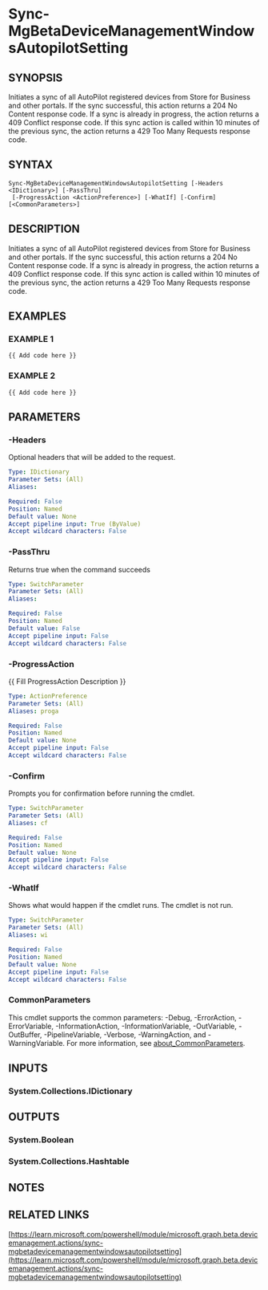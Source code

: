 ﻿---
external help file: Microsoft.Graph.Beta.DeviceManagement.Actions-help.xml
Module Name: Microsoft.Graph.Beta.DeviceManagement.Actions
online version: https://learn.microsoft.com/powershell/module/microsoft.graph.beta.devicemanagement.actions/sync-mgbetadevicemanagementwindowsautopilotsetting
schema: 2.0.0
---

# Sync-MgBetaDeviceManagementWindowsAutopilotSetting

## SYNOPSIS
Initiates a sync of all AutoPilot registered devices from Store for Business and other portals.
If the sync successful, this action returns a 204 No Content response code.
If a sync is already in progress, the action returns a 409 Conflict response code.
If this sync action is called within 10 minutes of the previous sync, the action returns a 429 Too Many Requests response code.

## SYNTAX

```
Sync-MgBetaDeviceManagementWindowsAutopilotSetting [-Headers <IDictionary>] [-PassThru]
 [-ProgressAction <ActionPreference>] [-WhatIf] [-Confirm] [<CommonParameters>]
```

## DESCRIPTION
Initiates a sync of all AutoPilot registered devices from Store for Business and other portals.
If the sync successful, this action returns a 204 No Content response code.
If a sync is already in progress, the action returns a 409 Conflict response code.
If this sync action is called within 10 minutes of the previous sync, the action returns a 429 Too Many Requests response code.

## EXAMPLES

### EXAMPLE 1
```
{{ Add code here }}
```

### EXAMPLE 2
```
{{ Add code here }}
```

## PARAMETERS

### -Headers
Optional headers that will be added to the request.

```yaml
Type: IDictionary
Parameter Sets: (All)
Aliases:

Required: False
Position: Named
Default value: None
Accept pipeline input: True (ByValue)
Accept wildcard characters: False
```

### -PassThru
Returns true when the command succeeds

```yaml
Type: SwitchParameter
Parameter Sets: (All)
Aliases:

Required: False
Position: Named
Default value: False
Accept pipeline input: False
Accept wildcard characters: False
```

### -ProgressAction
{{ Fill ProgressAction Description }}

```yaml
Type: ActionPreference
Parameter Sets: (All)
Aliases: proga

Required: False
Position: Named
Default value: None
Accept pipeline input: False
Accept wildcard characters: False
```

### -Confirm
Prompts you for confirmation before running the cmdlet.

```yaml
Type: SwitchParameter
Parameter Sets: (All)
Aliases: cf

Required: False
Position: Named
Default value: None
Accept pipeline input: False
Accept wildcard characters: False
```

### -WhatIf
Shows what would happen if the cmdlet runs.
The cmdlet is not run.

```yaml
Type: SwitchParameter
Parameter Sets: (All)
Aliases: wi

Required: False
Position: Named
Default value: None
Accept pipeline input: False
Accept wildcard characters: False
```

### CommonParameters
This cmdlet supports the common parameters: -Debug, -ErrorAction, -ErrorVariable, -InformationAction, -InformationVariable, -OutVariable, -OutBuffer, -PipelineVariable, -Verbose, -WarningAction, and -WarningVariable. For more information, see [about_CommonParameters](http://go.microsoft.com/fwlink/?LinkID=113216).

## INPUTS

### System.Collections.IDictionary
## OUTPUTS

### System.Boolean
### System.Collections.Hashtable
## NOTES

## RELATED LINKS

[https://learn.microsoft.com/powershell/module/microsoft.graph.beta.devicemanagement.actions/sync-mgbetadevicemanagementwindowsautopilotsetting](https://learn.microsoft.com/powershell/module/microsoft.graph.beta.devicemanagement.actions/sync-mgbetadevicemanagementwindowsautopilotsetting)

